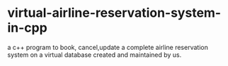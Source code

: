 # virtual-airline-reservation-system-in-cpp
a c++ program to book, cancel,update a complete airline reservation system on a virtual database created and maintained by us.
